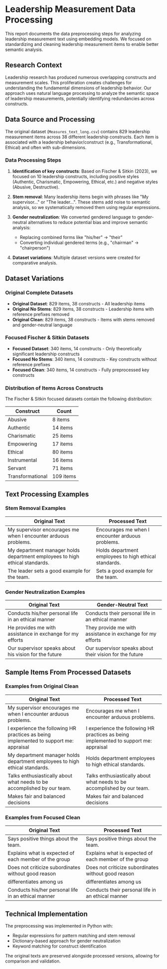 # Leadership Measurement Data Processing

This report documents the data preprocessing steps for analyzing leadership measurement text using embedding models. We focused on standardizing and cleaning leadership measurement items to enable better semantic analysis.

## Research Context

Leadership research has produced numerous overlapping constructs and measurement scales. This proliferation creates challenges for understanding the fundamental dimensions of leadership behavior. Our approach uses natural language processing to analyze the semantic space of leadership measurements, potentially identifying redundancies across constructs.

## Data Source and Processing

The original dataset (`Measures_text_long.csv`) contains 829 leadership measurement items across 38 different leadership constructs. Each item is associated with a leadership behavior/construct (e.g., Transformational, Ethical) and often with sub-dimensions.

### Data Processing Steps

1. **Identification of key constructs**: Based on Fischer & Sitkin (2023), we focused on 10 leadership constructs, including positive styles (Authentic, Charismatic, Empowering, Ethical, etc.) and negative styles (Abusive, Destructive).

2. **Stem removal**: Many leadership items begin with phrases like "My supervisor..." or "The leader...". These stems add noise to semantic analysis, so we systematically removed them using regular expressions.

3. **Gender neutralization**: We converted gendered language to gender-neutral alternatives to reduce potential bias and improve semantic analysis:
   - Replacing combined forms like "his/her" → "their"
   - Converting individual gendered terms (e.g., "chairman" → "chairperson")

4. **Dataset variations**: Multiple dataset versions were created for comparative analysis.

## Dataset Variations

### Original Complete Datasets

- **Original Dataset**: 829 items, 38 constructs - All leadership items
- **Original No Stems**: 829 items, 38 constructs - Leadership items with reference prefixes removed
- **Original Clean**: 829 items, 38 constructs - Items with stems removed and gender-neutral language

### Focused Fischer & Sitkin Datasets

- **Focused Dataset**: 340 items, 14 constructs - Only theoretically significant leadership constructs
- **Focused No Stems**: 340 items, 14 constructs - Key constructs without reference prefixes
- **Focused Clean**: 340 items, 14 constructs - Fully preprocessed key constructs

### Distribution of Items Across Constructs

The Fischer & Sitkin focused datasets contain the following distribution:

| Construct | Count |
|-----------|-------|
| Abusive | 8 items |
| Authentic | 14 items |
| Charismatic | 25 items |
| Empowering | 17 items |
| Ethical | 80 items |
| Instrumental | 16 items |
| Servant | 71 items |
| Transformational | 109 items |

## Text Processing Examples

### Stem Removal Examples

| Original Text | Processed Text |
|--------------|----------------|
| My supervisor encourages me when I encounter arduous problems. | Encourages me when I encounter arduous problems. |
| My department manager holds department employees to high ethical standards. | Holds department employees to high ethical standards. |
| The leader sets a good example for the team. | Sets a good example for the team. |

### Gender Neutralization Examples

| Original Text | Gender-Neutral Text |
|--------------|----------------|
| Conducts his/her personal life in an ethical manner | Conducts their personal life in an ethical manner |
| He provides me with assistance in exchange for my efforts | They provide me with assistance in exchange for my efforts |
| Our supervisor speaks about his vision for the future | Our supervisor speaks about their vision for the future |

## Sample Items From Processed Datasets

### Examples from Original Clean

| Original Text | Processed Text |
|--------------|----------------|
| My supervisor encourages me when I encounter arduous problems. | Encourages me when I encounter arduous problems. |
| I experience the following HR practices as being implemented to support me: appraisal | I experience the following HR practices as being implemented to support me: appraisal |
| My department manager holds department employees to high ethical standards. | Holds department employees to high ethical standards. |
| Talks enthusiastically about what needs to be accomplished by our team. | Talks enthusiastically about what needs to be accomplished by our team. |
| Makes fair and balanced decisions | Makes fair and balanced decisions |

### Examples from Focused Clean

| Original Text | Processed Text |
|--------------|----------------|
| Says positive things about the team. | Says positive things about the team. |
| Explains what is expected of each member of the group | Explains what is expected of each member of the group |
| Does not criticize subordinates without good reason | Does not criticize subordinates without good reason |
| differentiates among us | differentiates among us |
| Conducts his/her personal life in an ethical manner | Conducts their personal life in an ethical manner |

## Technical Implementation

The preprocessing was implemented in Python with:
- Regular expressions for pattern matching and stem removal
- Dictionary-based approach for gender neutralization
- Keyword matching for construct identification

The original texts are preserved alongside processed versions, allowing for comparison and validation. 